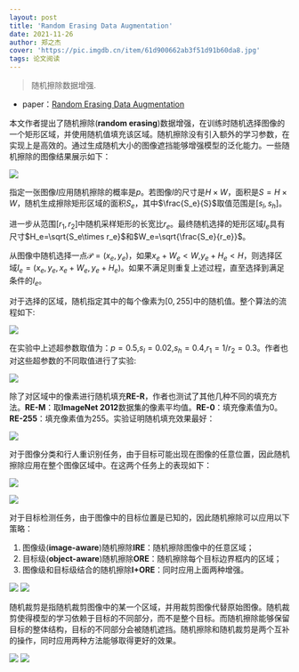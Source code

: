 ```yaml
---
layout: post
title: 'Random Erasing Data Augmentation'
date: 2021-11-26
author: 郑之杰
cover: 'https://pic.imgdb.cn/item/61d900662ab3f51d91b60da8.jpg'
tags: 论文阅读
---
```


> 随机擦除数据增强.

- paper：[Random Erasing Data Augmentation](https://arxiv.org/abs/1708.04896)

本文作者提出了随机擦除(**random erasing**)数据增强，在训练时随机选择图像的一个矩形区域，并使用随机值填充该区域。随机擦除没有引入额外的学习参数，在实现上是高效的。通过生成随机大小的图像遮挡能够增强模型的泛化能力。一些随机擦除的图像结果展示如下：

![](https://pic.imgdb.cn/item/61ea11072ab3f51d9125f617.jpg)

指定一张图像$I$应用随机擦除的概率是$p$。若图像$I$的尺寸是$H\times W$，面积是$S=H\times W$，随机生成擦除矩形区域的面积$S_e$，其中$\frac{S_e}{S}$取值范围是$[s_l,s_h]$。

进一步从范围$[r_1,r_2]$中随机采样矩形的长宽比$r_e$。最终随机选择的矩形区域$I_e$具有尺寸$H_e=\sqrt{S_e\times r_e}$和$W_e=\sqrt{\frac{S_e}{r_e}}$。

从图像中随机选择一点$\mathcal{P}=(x_e,y_e)$，如果$x_e+W_e<W$,$y_e+H_e<H$，则选择区域$I_e=(x_e,y_e,x_e+W_e,y_e+H_e)$。如果不满足则重复上述过程，直至选择到满足条件的$I_e$。

对于选择的区域，随机指定其中的每个像素为$[0,255]$中的随机值。整个算法的流程如下:

![](https://pic.imgdb.cn/item/61ea115a2ab3f51d9126468f.jpg)

在实验中上述超参数取值为：$p=0.5$,$s_l=0.02$,$s_h=0.4$,$r_1=1/r_2=0.3$。作者也对这些超参数的不同取值进行了实验:

![](https://pic.imgdb.cn/item/61ea11802ab3f51d9126659b.jpg)

除了对区域中的像素进行随机填充**RE-R**，作者也测试了其他几种不同的填充方法。**RE-M**：取**ImageNet 2012**数据集的像素平均值。**RE-0**：填充像素值为$0$。**RE-255**：填充像素值为$255$。实验证明随机填充效果最好：

![](https://pic.imgdb.cn/item/61ea11932ab3f51d91267771.jpg)

对于图像分类和行人重识别任务，由于目标可能出现在图像的任意位置，因此随机擦除应用在整个图像区域中。在这两个任务上的表现如下：

![](https://pic.imgdb.cn/item/61ea11c82ab3f51d9126a66d.jpg)

![](https://pic.imgdb.cn/item/61ea11e42ab3f51d9126c9e6.jpg)

对于目标检测任务，由于图像中的目标位置是已知的，因此随机擦除可以应用以下策略：
1. 图像级(**image-aware**)随机擦除**IRE**：随机擦除图像中的任意区域；
2. 目标级(**object-aware**)随机擦除**ORE**：随机擦除每个目标边界框内的区域；
3. 图像级和目标级结合的随机擦除**I+ORE**：同时应用上面两种增强。

![](https://pic.imgdb.cn/item/61ea12222ab3f51d912707f3.jpg)
![](https://pic.imgdb.cn/item/61ea11b12ab3f51d91269197.jpg)

随机裁剪是指随机裁剪图像中的某一个区域，并用裁剪图像代替原始图像。随机裁剪使得模型的学习依赖于目标的不同部分，而不是整个目标。而随机擦除能够保留目标的整体结构，目标的不同部分会被随机遮挡。随机擦除和随机裁剪是两个互补的操作，同时应用两种方法能够取得更好的效果。

![](https://pic.imgdb.cn/item/61ea12642ab3f51d91274b17.jpg)
![](https://pic.imgdb.cn/item/61ea129b2ab3f51d91278746.jpg)

